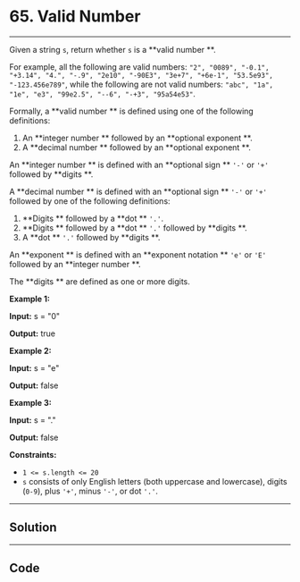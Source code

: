 # 65. Valid Number

---

Given a string `s`, return whether `s` is a **valid number **.  
  
For example, all the following are valid numbers: `"2", "0089", "-0.1", "+3.14", "4.", "-.9", "2e10", "-90E3", "3e+7", "+6e-1", "53.5e93", "-123.456e789"`, while the following are not valid numbers: `"abc", "1a", "1e", "e3", "99e2.5", "--6", "-+3", "95a54e53"`.

Formally, a **valid number ** is defined using one of the following definitions:

  1. An **integer number ** followed by an **optional exponent **.
  2. A **decimal number ** followed by an **optional exponent **.



An **integer number ** is defined with an **optional sign ** `'-'` or `'+'` followed by **digits **.

A **decimal number ** is defined with an **optional sign ** `'-'` or `'+'` followed by one of the following definitions:

  1. **Digits ** followed by a **dot ** `'.'`.
  2. **Digits ** followed by a **dot ** `'.'` followed by **digits **.
  3. A **dot ** `'.'` followed by **digits **.



An **exponent ** is defined with an **exponent notation ** `'e'` or `'E'` followed by an **integer number **.

The **digits ** are defined as one or more digits.

 

**Example 1:**

**Input:** s = "0"

**Output:** true

**Example 2:**

**Input:** s = "e"

**Output:** false

**Example 3:**

**Input:** s = "."

**Output:** false

 

**Constraints:**

  * `1 <= s.length <= 20`
  * `s` consists of only English letters (both uppercase and lowercase), digits (`0-9`), plus `'+'`, minus `'-'`, or dot `'.'`.

---

## Solution



---

## Code
```python


```